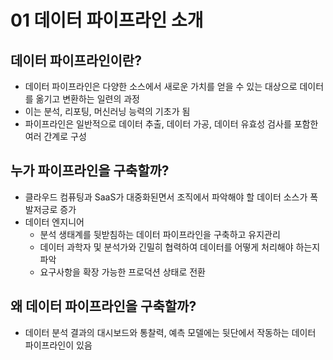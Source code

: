 # 01 데이터 파이프라인 소개



## 데이터 파이프라인이란?

- 데이터 파이프라인은 다양한 소스에서 새로운 가치를 얻을 수 있는 대상으로 데이터를 옮기고 변환하는 일련의 과정
- 이는 분석, 리포팅, 머신러닝 능력의 기초가 됨
- 파이프라인은 일반적으로 데이터 추출, 데이터 가공, 데이터 유효성 검사를 포함한 여러 간계로 구성



## 누가 파이프라인을 구축할까?

- 클라우드 컴퓨팅과 SaaS가 대중화된면서 조직에서 파악해야 할 데이터 소스가 폭발저긍로 증가
- 데이터 엔지니어
  - 분석 생태계를 뒷받침하는 데이터 파이프라인을 구축하고 유지관리
  - 데이터 과학자 및 분석가와 긴밀히 협력하여 데이터를 어떻게 처리해야 하는지 파악
  - 요구사항을 확장 가능한 프로덕션 상태로 전환



## 왜 데이터 파이프라인을 구축할까?

- 데이터 분석 결과의 대시보드와 통찰력, 예측 모델에는 뒷단에서 작동하는 데이터 파이프라인이 있음